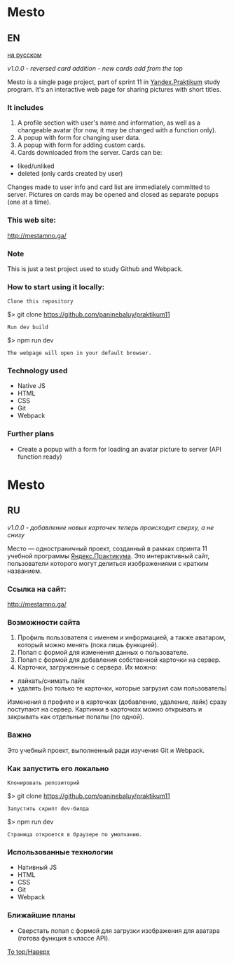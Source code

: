 # Mesto
## EN
[на русском](#ru)

_v1.0.0 - reversed card addition - new cards add from the top_

Mesto is a single page project, part of sprint 11 in [Yandex.Praktikum](https://praktikum.yandex.ru/profile/web-developer/) study program.
It's an interactive web page for sharing pictures with short titles.

### It includes
1. A profile section with user's name and information, as well as a changeable avatar (for now, it may be changed with a function only).
2. A popup with form for changing user data.
3. A popup with form for adding custom cards.
4. Cards downloaded from the server. Cards can be:
  +  liked/unliked
  +  deleted (only cards created by user)

Changes made to user info and card list are immediately committed to server.
Pictures on cards may be opened and closed as separate popups (one at a time).

### This web site:
http://mestamno.ga/

### Note
This is just a test project used to study Github and Webpack.

### How to start using it locally:

    Clone this repository

$> git clone https://github.com/paninebaluy/praktikum11

    Run dev build

$> npm run dev

    The webpage will open in your default browser.

### Technology used
+ Native JS
+ HTML
+ CSS
+ Git
+ Webpack

### Further plans
+ Create a popup with a form for loading an avatar picture to server (API function ready)

# Mesto
## RU

_v1.0.0 - добавление новых карточек теперь происходит сверху, а не снизу_

Место &mdash; одностраничный проект, созданный в рамках спринта 11 учебной программы [Яндекс.Практикума](https://praktikum.yandex.ru/profile/web-developer/).
Это интерактивный сайт, пользователи которого могут делиться изображениями с кратким названием.

### Ссылка на сайт:
http://mestamno.ga/

### Возможности сайта
1. Профиль пользователя с именем и информацией, а также аватаром, который можно менять (пока лишь функцией).
2. Попап с формой для изменения данных о пользователе. 
3. Попап с формой для добавления собственной карточки на сервер. 
4. Карточки, загруженные с сервера. Их можно:
  +  лайкать/снимать лайк
  +  удалять (но только те карточки, которые загрузил сам пользователь)


Изменения в профиле и в карточках (добавление, удаление, лайк) сразу поступают на сервер.
Картинки в карточках можно открывать и закрывать как отдельные попапы (по одной).

### Важно
Это учебный проект, выполненный ради изучения Git и Webpack.

### Как запустить его локально

    Клонировать репозиторий

$> git clone https://github.com/paninebaluy/praktikum11

    Запустить скрипт dev-билда

$> npm run dev

    Страница откроется в браузере по умолчанию. 

### Использованные технологии
+ Нативный JS
+ HTML
+ CSS
+ Git
+ Webpack

### Ближайшие планы
+ Сверстать попап с формой для загрузки изображения для аватара (готова функция в классе API).

[To top/Наверх](#Mesto)